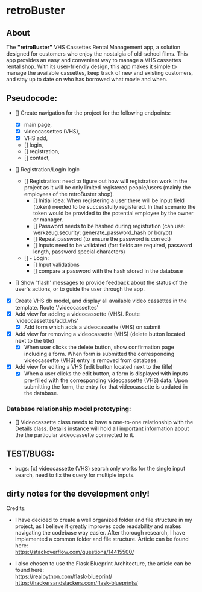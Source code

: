 # retroBuster

## About

The **"retroBuster"** VHS Cassettes Rental Management app, a solution designed for customers who enjoy the nostalgia of old-school films. This app provides an easy and convenient way to manage a VHS cassettes rental shop. With its user-friendly design, this app makes it simple to manage the available cassettes, keep track of new and existing customers, and stay up to date on who has borrowed what movie and when.

## Pseudocode:

- [] Create navigation for the project for the following endpoints:

  - [x] main page,
  - [x] videocassettes (VHS),
  - [x] VHS add,
  - [] login,
  - [] registration,
  - [] contact,

- [] Registration/Login logic

  - [] Registration: need to figure out how will registration work in the project as it will be only limited registered people/users (mainly the employees of the retroBuster shop).
    - [] Initial idea: When registering a user there will be input field (token) needed to be successfully registered. In that scenario the token would be provided to the potential employee by the owner or manager.
    - [] Password needs to be hashed during registration (can use: werkzeug.security: generate_password_hash or bcrypt)
    - [] Repeat password (to ensure the password is correct)
    - [] Inputs need to be validated (for: fields are required, password length, password special characters)
  - [] - Login:
    - [] Input validations
    - [] compare a password with the hash stored in the database

- [] Show 'flash' messages to provide feedback about the status of the user's actions, or to guide the user through the app.

- [x] Create VHS db model, and display all available video cassettes in the template. Route '/videocassettes'
- [x] Add view for adding a videocassette (VHS). Route 'videocassettes/add_vhs'
  - [x] Add form which adds a videocassette (VHS) on submit
- [x] Add view for removing a videocassette (VHS) (delete button located next to the title)
  - [x] When user clicks the delete button, show confirmation page including a form. When form is submitted the corresponding videocassette (VHS) entry is removed from database.
- [x] Add view for editing a VHS (edit button located next to the title)
  - [x] When a user clicks the edit button, a form is displayed with inputs pre-filled with the corresponding videocassette (VHS) data. Upon submitting the form, the entry for that videocassette is updated in the database.

### Database relationship model prototyping:

- [] Videocassette class needs to have a one-to-one relationship with the Details class. Details instance will hold all important information about the the particular videocassette connected to it.

## TEST/BUGS:

- bugs:
  [x] videocassette (VHS) search only works for the single input search, need to fix the query for multiple inputs.

## dirty notes for the development only!

Credits:

- I have decided to create a well organized folder and file structure in my project, as I believe it greatly improves code readability and makes navigating the codebase way easier. After thorough research, I have implemented a common folder and file structure. Article can be found here: <br>
  https://stackoverflow.com/questions/14415500/

- I also chosen to use the Flask Blueprint Architecture, the article can be found here: <br>
  https://realpython.com/flask-blueprint/ <br>
  https://hackersandslackers.com/flask-blueprints/ <br>
